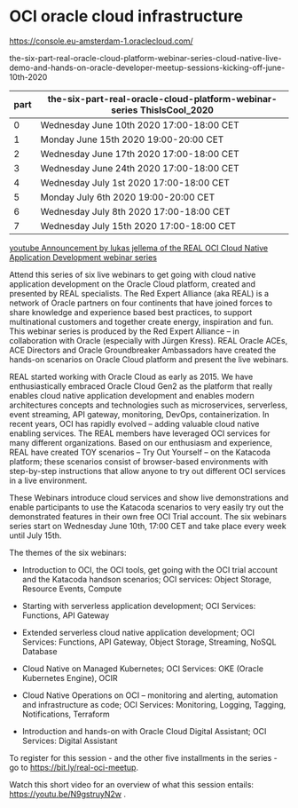 # OCI oracle cloud infrastructure


https://console.eu-amsterdam-1.oraclecloud.com/   


the-six-part-real-oracle-cloud-platform-webinar-series-cloud-native-live-demo-and-hands-on-oracle-developer-meetup-sessions-kicking-off-june-10th-2020


|part|the-six-part-real-oracle-cloud-platform-webinar-series ThisIsCool_2020|
|--|------------------------------------------|
|0|Wednesday June 10th 2020 17:00-18:00 CET|
|1|Monday June 15th 2020 19:00-20:00 CET|
|2|Wednesday June 17th 2020 17:00-18:00 CET|
|3|Wednesday June 24th 2020 17:00-18:00 CET|
|4|Wednesday July 1st 2020 17:00-18:00 CET|
|5|Monday July 6th 2020 19:00-20:00 CET|
|6|Wednesday July 8th 2020 17:00-18:00 CET|
|7|Wednesday July 15th 2020 17:00-18:00 CET| 

[youtube Announcement by lukas jellema of the REAL OCI Cloud Native Application Development webinar series](https://www.youtube.com/watch?v=N9gstruyN2w&feature=youtu.be)

 Attend this series of six live webinars to get going with cloud native application development on the Oracle Cloud platform, created and presented by REAL specialists. The Red Expert Alliance (aka REAL) is a network of Oracle partners on four continents that have joined forces to share knowledge and experience based best practices, to support multinational customers and together create energy, inspiration and fun. This webinar series is produced by the Red Expert Alliance – in collaboration with Oracle (especially with Jürgen Kress). REAL Oracle ACEs, ACE Directors and Oracle Groundbreaker Ambassadors have created the hands-on scenarios on Oracle Cloud platform and present the live webinars.

REAL started working with Oracle Cloud as early as 2015. We have enthusiastically embraced Oracle Cloud Gen2 as the platform that really enables cloud native application development and enables modern architectures concepts and technologies such as microservices, serverless, event streaming, API gateway, monitoring, DevOps, containerization. In recent years, OCI has rapidly evolved – adding valuable cloud native enabling services. The REAL members have leveraged OCI services for many different organizations. Based on our enthusiasm and experience, REAL have created TOY scenarios – Try Out Yourself – on the Katacoda platform; these scenarios consist of browser-based environments with step-by-step instructions that allow anyone to try out different OCI services in a live environment.

These Webinars introduce cloud services and show live demonstrations and enable participants to use the Katacoda scenarios to very easily try out the demonstrated features in their own free OCI Trial account. The six webinars series start on Wednesday June 10th, 17:00 CET and take place every week until July 15th.

The themes of the six webinars:

* Introduction to OCI, the OCI tools, get going with the OCI trial account and the Katacoda handson scenarios; OCI services: Object Storage, Resource Events, Compute

* Starting with serverless application development; OCI Services: Functions, API Gateway

* Extended serverless cloud native application development; OCI Services: Functions, API Gateway, Object Storage, Streaming, NoSQL Database

* Cloud Native on Managed Kubernetes; OCI Services: OKE (Oracle Kubernetes Engine), OCIR

* Cloud Native Operations on OCI – monitoring and alerting, automation and infrastructure as code; OCI Services: Monitoring, Logging, Tagging, Notifications, Terraform

* Introduction and hands-on with Oracle Cloud Digital Assistant; OCI Services: Digital Assistant

To register for this session - and the other five installments in the series - go to https://bit.ly/real-oci-meetup.

Watch this short video for an overview of what this session entails: https://youtu.be/N9gstruyN2w . 


